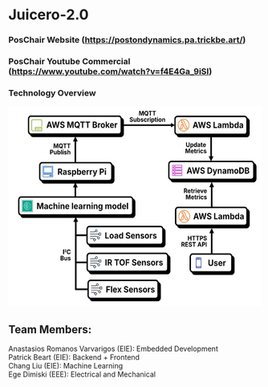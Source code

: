 # Juicero-2.0

### PosChair Website (https://postondynamics.pa.trickbe.art/)
### PosChair Youtube Commercial (https://www.youtube.com/watch?v=f4E4Ga_9iSI)
### Technology Overview
<img src="/images/SystemDiagram.png" height = "400" />

## Team Members:
Anastasios Romanos Varvarigos (EIE): Embedded Development \
Patrick Beart (EIE): Backend + Frontend\
Chang Liu (EIE): Machine Learning \
Ege Dimiski (EEE): Electrical and Mechanical

